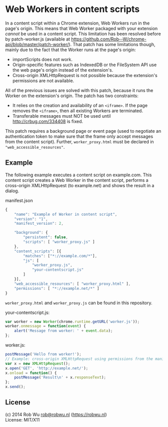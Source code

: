 # Web Workers in content scripts

In a content script within a Chrome extension, Web Workers run in the page's
origin. This means that Web Worker packaged with your extension *cannot* be
used in a content script.
This limitation has been resolved before by patch-worker.js (available at
https://github.com/Rob--W/chrome-api/blob/master/patch-worker/). That patch
has some limitations though, mainly due to the fact that the Worker runs at
the page's origin:

- importScripts does not work.
- Origin-specific features such as IndexedDB or the FileSystem API use the
  web page's origin instead of the extension's.
- Cross-origin XMLHttpRequest is not possible because the extension's
  permissions are not available.

All of the previous issues are solved with this patch, because it runs
the Worker on the extension's origin. The patch has two constraints:

- It relies on the creation and availability of an `<iframe>`. If the page
  removes the `<iframe>`, then all existing Workers are terminated.
- Transferable messages must NOT be used until http://crbug.com/334408 is
  fixed.

This patch requires a background page or event page (used to negotiate an
authentication token to make sure that the frame only accept messages from
the content script). Further, `worker_proxy.html` must be declared in
`"web_accessible_resources"`.

## Example
The following example executes a content script on example.com. This
content script creates a Web Worker in the content script, performs
a cross-origin XMLHttpRequest (to example.net) and shows the result
in a dialog.

manifest.json

```js
{
    "name": "Example of Worker in content script",
    "version": "1",
    "manifest_version": 2,

    "background": {
        "persistent": false,
        "scripts": [ "worker_proxy.js" ]
    },
    "content_scripts": [{
        "matches": ["*://example.com/*"],
        "js": [
            "worker_proxy.js",
            "your-contentscript.js"
        ]
    }],
    "web_accessible_resources": [ "worker_proxy.html" ],
    "permissions": [ "*://example.net/*" ]
}
```

`worker_proxy.html` and `worker_proxy.js` can be found in this repository.

your-contentscript.js:

```js
var worker = new Worker(chrome.runtime.getURL('worker.js'));
worker.onmessage = function(event) {
    alert('Message from worker: ' + event.data);
};
```

worker.js:

```js
postMessage('Hello from worker!');
// Example: cross-origin XMLHttpRequest using permissions from the manifest file.
var x = new XMLHttpRequest();
x.open('GET', 'http://example.net/');
x.onload = function() {
    postMessage('Result\n' + x.responseText);
};
x.send();
```

## License

(c) 2014 Rob Wu <rob@robwu.nl> (https://robwu.nl)  
License: MIT/X11
